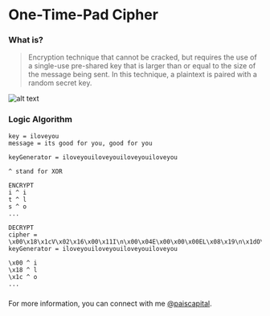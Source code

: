 # One-Time-Pad Cipher

### What is?
> Encryption technique that cannot be cracked, but requires the use of a single-use pre-shared key that is larger than or equal to the size of the message being sent. In this technique, a plaintext is paired with a random secret key.
>
![alt text](https://media.springernature.com/m685/springer-static/image/art%3A10.1038%2Fsrep03543/MediaObjects/41598_2013_Article_BFsrep03543_Fig1_HTML.jpg)

### Logic Algorithm
```
key = iloveyou
message = its good for you, good for you

keyGenerator = iloveyouiloveyouiloveyouiloveyou

^ stand for XOR

ENCRYPT
i ^ i
t ^ l
s ^ o
...

DECRYPT
cipher = \x00\x18\x1cV\x02\x16\x00\x11I\n\x00\x04E\x00\x00\x00EL\x08\x19\n\x1dO\x13\x06\x1eO\x0f\n\x0c
keyGenerator = iloveyouiloveyouiloveyouiloveyou

\x00 ^ i
\x18 ^ l
\x1c ^ o
...
```
### 

For more information, you can connect with me [@paiscapital](https://www.instagram.com/paiscapital).
